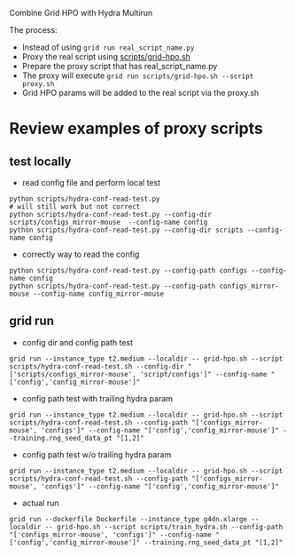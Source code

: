 Combine Grid HPO with Hydra Multirun

The process:
- Instead of using `grid run real_script_name.py`
- Proxy the real script using [scripts/grid-hpo.sh](scripts/grid-hpo.sh) 
- Prepare the proxy script that has real_script_name.py
- The proxy will execute `grid run scripts/grid-hpo.sh --script proxy.sh` 
- Grid HPO params will be added to the real script via the proxy.sh

# Review examples of proxy scripts

## test locally

- read config file and perform local test

```
python scripts/hydra-conf-read-test.py
# will still work but not correct
python scripts/hydra-conf-read-test.py --config-dir scripts/configs_mirror-mouse  --config-name config
python scripts/hydra-conf-read-test.py --config-dir scripts --config-name config
```

- correctly way to read the config
```
python scripts/hydra-conf-read-test.py --config-path configs --config-name config
python scripts/hydra-conf-read-test.py --config-path configs_mirror-mouse --config-name config_mirror-mouse 
```
## grid run

- config dir and config path test
```  
grid run --instance_type t2.medium --localdir -- grid-hpo.sh --script scripts/hydra-conf-read-test.sh --config-dir "['scripts/configs_mirror-mouse', 'script/configs']" --config-name "['config','config_mirror-mouse']"
```

- config path test with trailing hydra param
```
grid run --instance_type t2.medium --localdir -- grid-hpo.sh --script scripts/hydra-conf-read-test.sh --config-path "['configs_mirror-mouse', 'configs']" --config-name "['config','config_mirror-mouse']" --training.rng_seed_data_pt "[1,2]"
```

- config path test w/o trailing hydra param
```
grid run --instance_type t2.medium --localdir -- grid-hpo.sh --script scripts/hydra-conf-read-test.sh --config-path "['configs_mirror-mouse', 'configs']" --config-name "['config','config_mirror-mouse']"
```

- actual run 
```  
grid run --dockerfile Dockerfile --instance_type g4dn.xlarge --localdir -- grid-hpo.sh --script scripts/train_hydra.sh --config-path "['configs_mirror-mouse', 'configs']" --config-name "['config','config_mirror-mouse']" --training.rng_seed_data_pt "[1,2]"
```